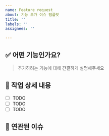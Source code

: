 ```yaml
---
name: Feature request
about: 기능 추가 이슈 템플릿
title: ''
labels: ''
assignees: ''

---
```


## ✅ 어떤 기능인가요?

> 추가하려는 기능에 대해 간결하게 설명해주세요

## 📝 작업 상세 내용

- [ ] TODO
- [ ] TODO
- [ ] TODO

## 📌 연관된 이슈
